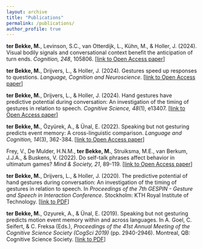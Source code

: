 ```yaml
---
layout: archive
title: "Publications"
permalink: /publications/
author_profile: true
---
```

**ter Bekke, M.**, Levinson, S.C., van Otterdijk, L., Kühn, M., & Holler, J. (2024).  Visual bodily signals and conversational context benefit the anticipation of turn ends. *Cognition, 248*, 105806. [[link to Open Access paper](https://doi.org/10.1016/j.cognition.2024.105806)]

**ter Bekke, M.**, Drijvers, L., & Holler, J. (2024). Gestures speed up responses to questions. *Language, Cognition and Neuroscience*. [[link to Open Access paper](https://doi.org/10.1080/23273798.2024.2314021)] 

**ter Bekke, M.**, Drijvers, L., & Holler, J. (2024). Hand gestures have predictive potential during conversation: An investigation of the timing of gestures in relation to speech. *Cognitive Science, 48*(1), e13407. [[link to Open Access paper](https://doi.org/10.1111/cogs.13407)] 

**ter Bekke, M.**, Özyürek, A., & Ünal, E. (2022). Speaking but not gesturing predicts event memory: A cross-linguistic comparison. *Language and Cognition, 14*(3), 362-384. [[link to Open Access paper](https://doi.org/10.1017/langcog.2022.3)]

Frey, V., De Mulder, H.N.M., **ter Bekke, M.**, Struiksma, M.E., van Berkum, J.J.A., & Buskens, V. (2022). Do self-talk phrases affect behavior in ultimatum games? *Mind & Society, 21*, 89-119. [[link to Open Access paper](https://link.springer.com/article/10.1007/s11299-022-00286-8)] 

**ter Bekke, M.**, Drijvers, L., & Holler, J. (2020). The predictive potential of hand gestures during conversation: An investigation of the timing of gestures in relation to speech. In *Proceedings of the 7th GESPIN - Gesture and Speech in Interaction Conference*. Stockholm: KTH Royal Institute of Technology. [[link to PDF](https://pure.mpg.de/rest/items/item_3251942_1/component/file_3251943/content)] 

**ter Bekke, M.**, Ozyurek, A., & Ünal, E. (2019). Speaking but not gesturing predicts motion event memory within and across languages. In A. Goel, C. Seifert, & C. Freksa (Eds.), *Proceedings of the 41st Annual Meeting of the Cognitive Science Society (CogSci 2019)* (pp. 2940-2946). Montreal, QB: Cognitive Science Society. [[link to PDF](https://pure.mpg.de/rest/items/item_3055925_8/component/file_3136363/content)]

